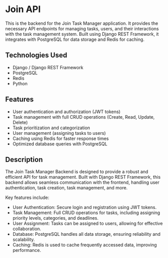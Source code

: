 # Join API

This is the backend for the Join Task Manager application. It provides the necessary API endpoints for managing tasks, users, and their interactions with the task management system. Built using Django REST Framework, it integrates with PostgreSQL for data storage and Redis for caching.

## Technologies Used

- Django / Django REST Framework
- PostgreSQL
- Redis
- Python

## Features

- User authentication and authorization (JWT tokens)
- Task management with full CRUD operations (Create, Read, Update, Delete)
- Task prioritization and categorization
- User management (assigning tasks to users)
- Caching using Redis for faster response times
- Optimized database queries with PostgreSQL

## Description

The Join Task Manager Backend is designed to provide a robust and efficient API for task management. Built with Django REST Framework, this backend allows seamless communication with the frontend, handling user authentication, task creation, task management, and more.

Key features include:

- User Authentication: Secure login and registration using JWT tokens.
- Task Management: Full CRUD operations for tasks, including assigning priority levels, categories, and deadlines.
- User Assignment: Tasks can be assigned to users, allowing for effective collaboration.
- Database: PostgreSQL handles all data storage, ensuring reliability and scalability.
- Caching: Redis is used to cache frequently accessed data, improving performance.
